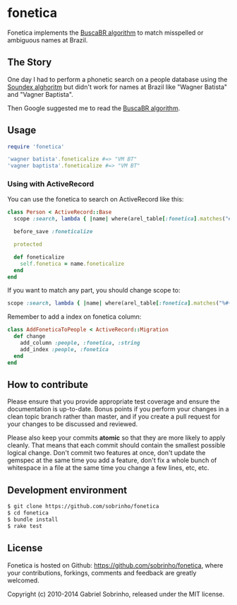 # fonetica

Fonetica implements the [BuscaBR algorithm](http://www.unibratec.com.br/jornadacientifica/diretorio/NOVOB.pdf) to match misspelled or ambiguous names at Brazil.

## The Story

One day I had to perform a phonetic search on a people database using the [Soundex alghoritm](http://en.wikipedia.org/wiki/Soundex) but didn't work for names at Brazil like "Wagner Batista" and "Vagner Baptista".

Then Google suggested me to read the [BuscaBR algorithm](http://www.unibratec.com.br/jornadacientifica/diretorio/NOVOB.pdf).

## Usage

``` ruby
require 'fonetica'

'wagner batista'.foneticalize #=> "VM BT"
'vagner baptista'.foneticalize #=> "VM BT"
```

### Using with ActiveRecord

You can use the fonetica to search on ActiveRecord like this:

``` ruby
class Person < ActiveRecord::Base
  scope :search, lambda { |name| where(arel_table[:fonetica].matches("#{name.foneticalize}%")) }

  before_save :foneticalize

  protected

  def foneticalize
    self.fonetica = name.foneticalize
  end
end
```

If you want to match any part, you should change scope to:

``` ruby
scope :search, lambda { |name| where(arel_table[:fonetica].matches("%#{name.foneticalize}%")) }
```

Remember to add a index on fonetica column:

``` ruby
class AddFoneticaToPeople < ActiveRecord::Migration
  def change
    add_column :people, :fonetica, :string
    add_index :people, :fonetica
  end
end
````

## How to contribute

Please ensure that you provide appropriate test coverage and ensure the documentation is up-to-date. Bonus points if you perform your changes in a clean topic branch rather than master, and if you create a pull request for your changes to be discussed and reviewed.

Please also keep your commits **atomic** so that they are more likely to apply cleanly. That means that each commit should contain the smallest possible logical change. Don't commit two features at once, don't update the gemspec at the same time you add a feature, don't fix a whole bunch of whitespace in a file at the same time you change a few lines, etc, etc.

## Development environment

``` bash
$ git clone https://github.com/sobrinho/fonetica
$ cd fonetica
$ bundle install
$ rake test
```

## License

Fonetica is hosted on Github: https://github.com/sobrinho/fonetica, where your contributions, forkings, comments and feedback are greatly welcomed.

Copyright (c) 2010-2014 Gabriel Sobrinho, released under the MIT license.
